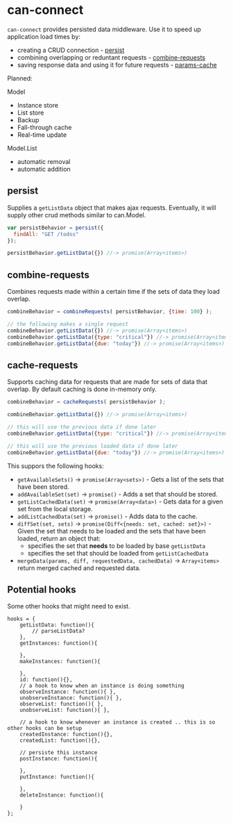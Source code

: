 # can-connect

`can-connect` provides persisted data middleware.  Use it to 
speed up application load times by:

 - creating a CRUD connection - [persist](#persist)
 - combining overlapping or reduntant requests - [combine-requests](#combine-requests)
 - saving response data and using it for future requests - [params-cache](#params-cache)
 
Planned:

Model
 - Instance store
 - List store
 - Backup
 - Fall-through cache
 - Real-time update

Model.List
 - automatic removal
 - automatic addition


## persist

Supplies a `getListData` object that makes ajax requests.  Eventually, 
it will supply other crud methods similar to can.Model.

```js
var persistBehavior = persist({
  findAll: "GET /todos"
});

persistBehavior.getListData({}) //-> promise(Array<items>)
```

## combine-requests

Combines requests made within a certain time if the
sets of data they load overlap.

```js
combineBehavior = combineRequests( persistBehavior, {time: 100} );

// the following makes a single request
combineBehavior.getListData({}) //-> promise(Array<items>)
combineBehavior.getListData({type: "critical"}) //-> promise(Array<items>)
combineBehavior.getListData({due: "today"}) //-> promise(Array<items>)
```


## cache-requests

Supports caching data for requests that are made for sets of data that
overlap.  By default caching is done in-memory only.


```js
combineBehavior = cacheRequests( persistBehavior );

combineBehavior.getListData({}) //-> promise(Array<items>)

// this will use the previous data if done later
combineBehavior.getListData({type: "critical"}) //-> promise(Array<items>)

// this will use the previous loaded data if done later
combineBehavior.getListData({due: "today"}) //-> promise(Array<items>)
```

This suppors the following hooks:

 - `getAvailableSets()` -> `promise(Array<sets>)` - Gets a list of the sets that have been stored.
 - `addAvailableSet(set)` -> `promise()` - Adds a set that should be stored.
 - `getListCachedData(set)` -> `promise(Array<data>)` - Gets data for a given set from the local storage.
 - `addListCachedData(set)` -> `promise()` - Adds data to the cache.
 - `diffSet(set, sets)` -> `promise(Diff<{needs: set, cached: set}>)` - Given the set that needs to be loaded and the 
   sets that have been loaded, return an object that:
    - specifies the set that __needs__ to be loaded by base `getListData`
    - specifies the set that should be loaded from `getListCachedData`
 - `mergeData(params, diff, requestedData, cachedData)` -> `Array<items>` return merged cached and requested data.

## Potential hooks

Some other hooks that might need to exist.

```
hooks = {
	getListData: function(){
		// parseListData?
	},
	getInstances: function(){
		
	},
	makeInstances: function(){
		
	},
	id: function(){},
	// a hook to know when an instance is doing something
	observeInstance: function(){ },
	unobserveInstance: function(){ },
	observeList: function(){ },
	unobserveList: function(){ },
	
	// a hook to know whenever an instance is created .. this is so other hooks can be setup
	createdInstance: function(){},
	createdList: function(){},
	
	// persiste this instance
	postInstance: function(){
		
	},
	putInstance: function(){
		
	},
	deleteInstance: function(){
		
	}
};
```

